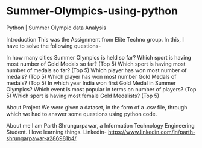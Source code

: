 # Summer-Olympics-using-python
Python | Summer Olympic data Analysis

Introduction
This was the Assignment from Elite Techno group. In this, I have to solve the following questions-

In how many cities Summer Olympics is held so far?
Which sport is having most number of Gold Medals so far? (Top 5)
Which sport is having most number of medals so far? (Top 5)
Which player has won most number of medals? (Top 5)
Which player has won most number Gold Medals of medals? (Top 5)
In which year India won first Gold Medal in Summer Olympics?
Which event is most popular in terms on number of players? (Top 5)
Which sport is having most female Gold Medalists? (Top 5)

About Project
We were given a dataset, in the form of a .csv file, through which we had to answer some questions using python code. 

About me
I am Parth Shrungarpawar, a Information Technology Engineering Student. I love learning things.
Linkedin- https://www.linkedin.com/in/parth-shrungarpawar-a286981b4/
